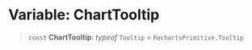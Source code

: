 # Variable: ChartTooltip

> `const` **ChartTooltip**: *typeof* `Tooltip` = `RechartsPrimitive.Tooltip`
